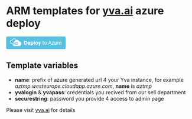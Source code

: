 # ARM  templates for [yva.ai](yva.ai) azure deploy

<a href="https://azuredeploy.net?repository=https%3A%2F%2Fraw.githubusercontent.com%2Fyva%2Farm%2Fmaster%2Fyva.json" target="_blank">
<img src="https://raw.githubusercontent.com/Azure/azure-quickstart-templates/master/1-CONTRIBUTION-GUIDE/images/deploytoazure.png"/>
</a>


## Template variables  

* **name**: prefix of azure generated url 4 your Yva instance, for example *aztmp.westeurope.cloudapp.azure.com*, **name** is *aztmp*
* **yvalogin** & **yvapass**: credentials you recived from our sell department
* **securestring**: password you provide 4 access to admin page 

Please visit [yva.ai](yva.ai) for details